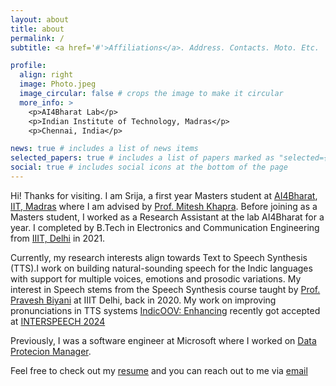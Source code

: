 ```yaml
---
layout: about
title: about
permalink: /
subtitle: <a href='#'>Affiliations</a>. Address. Contacts. Moto. Etc.

profile:
  align: right
  image: Photo.jpeg
  image_circular: false # crops the image to make it circular
  more_info: >
    <p>AI4Bharat Lab</p>
    <p>Indian Institute of Technology, Madras</p>
    <p>Chennai, India</p>

news: true # includes a list of news items
selected_papers: true # includes a list of papers marked as "selected={true}"
social: true # includes social icons at the bottom of the page
---
```


Hi! Thanks for visiting. I am Srija, a first year Masters student at [AI4Bharat](https://ai4bharat.iitm.ac.in/), [IIT, Madras](https://www.iitm.ac.in/) where I am advised by [Prof. Mitesh Khapra](http://www.cse.iitm.ac.in/~miteshk/). Before joining as a Masters student, I worked as a Research Assistant at the lab AI4Bharat for a year. I completed by B.Tech in Electronics and Communication Engineering from [IIIT, Delhi](https://iiitd.ac.in/) in 2021.

Currently, my research interests align towards Text to Speech Synthesis (TTS).I work on building natural-sounding speech for the Indic languages with support for multiple voices, emotions and prosodic variations. My interest in Speech stems from the Speech Synthesis course taught by [Prof. Pravesh Biyani](https://www.iiitd.ac.in/praveshb) at IIIT Delhi, back in 2020. My work on improving pronunciations in TTS systems [IndicOOV: Enhancing](https://arxiv.org/pdf/2407.13435) recently got accepted at [INTERSPEECH 2024](https://interspeech2024.org/)

Previously, I was a software engineer at Microsoft where I worked on [Data Protecion Manager](https://learn.microsoft.com/en-us/system-center/dpm/dpm-overview?view=sc-dpm-2022).

Feel free to check out my [resume]() and you can reach out to me via [email](srija17199@iiitd.ac.in)